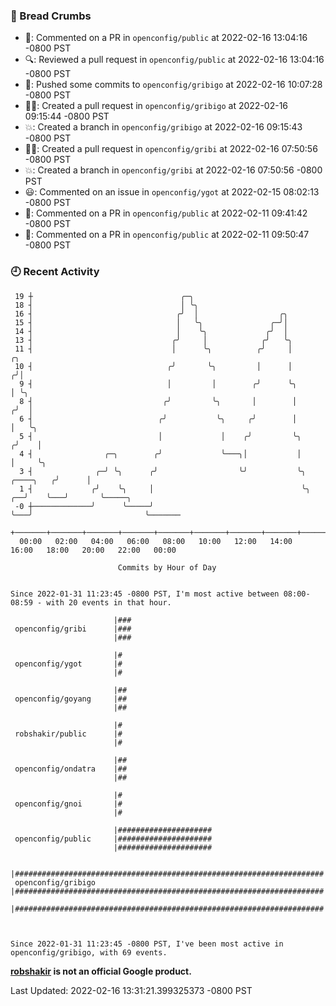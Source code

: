 ### 🍞 Bread Crumbs

 * 💬: Commented on a PR in  `openconfig/public` at 2022-02-16 13:04:16 -0800 PST
 * 🔍: Reviewed a pull request in  `openconfig/public` at 2022-02-16 13:04:16 -0800 PST
 * 🚢: Pushed some commits to `openconfig/gribigo` at 2022-02-16 10:07:28 -0800 PST
 * ✍🏼: Created a pull request in `openconfig/gribigo` at 2022-02-16 09:15:44 -0800 PST
 * 💥: Created a branch in `openconfig/gribigo` at 2022-02-16 09:15:43 -0800 PST
 * ✍🏼: Created a pull request in `openconfig/gribi` at 2022-02-16 07:50:56 -0800 PST
 * 💥: Created a branch in `openconfig/gribi` at 2022-02-16 07:50:56 -0800 PST
 * 😃: Commented on an issue in `openconfig/ygot` at 2022-02-15 08:02:13 -0800 PST
 * 💬: Commented on a PR in  `openconfig/public` at 2022-02-11 09:41:42 -0800 PST
 * 💬: Commented on a PR in  `openconfig/public` at 2022-02-11 09:50:47 -0800 PST

### 🕘 Recent Activity
```
 19 ┼                                 ╭─╮
 18 ┤                                 │ ╰╮
 16 ┤                                ╭╯  │                  ╭╮
 15 ┤                                │   ╰╮               ╭─╯│
 14 ┤                                │    ╰╮             ╭╯  │
 13 ┤                               ╭╯     │            ╭╯   ╰╮
 11 ┤                               │      ╰╮          ╭╯     │                       ╭╮
 10 ┤                              ╭╯       ╰╮         │      │                      ╭╯│
  9 ┤                              │         │        ╭╯      ╰╮                     │ ╰╮
  8 ┤                             ╭╯         ╰╮       │        │                    ╭╯  │
  6 ┤                            ╭╯           ╰╮     ╭╯        │                    │   ╰╮
  5 ┤                            │             │    ╭╯         ╰╮                  ╭╯    │
  4 ┤                ╭─╮        ╭╯             ╰───╮│           │                  │     ╰╮
  3 ┤              ╭─╯ ╰╮      ╭╯                  ╰╯           ╰╮       ╭────╮   ╭╯      │
  1 ┤             ╭╯    ╰╮     │                                 ╰╮   ╭──╯    ╰───╯       ╰─────╮
 -0 ┼─────────────╯      ╰─────╯                                  ╰───╯                         ╰───────
    +───────+───────+───────+───────+───────+───────+───────+───────+───────+───────+───────+───────+────
  00:00   02:00   04:00   06:00   08:00   10:00   12:00   14:00   16:00   18:00   20:00   22:00   00:00   

						Commits by Hour of Day


Since 2022-01-31 11:23:45 -0800 PST, I'm most active between 08:00-08:59 - with 20 events in that hour.

```



```
                       |###
 openconfig/gribi      |###
                       |###

                       |#
 openconfig/ygot       |#
                       |#

                       |##
 openconfig/goyang     |##
                       |##

                       |#
 robshakir/public      |#
                       |#

                       |##
 openconfig/ondatra    |##
                       |##

                       |#
 openconfig/gnoi       |#
                       |#

                       |#####################
 openconfig/public     |#####################
                       |#####################

                       |#####################################################################
 openconfig/gribigo    |#####################################################################
                       |#####################################################################



Since 2022-01-31 11:23:45 -0800 PST, I've been most active in openconfig/gribigo, with 69 events.

```
**[robshakir](mailto:robjs@google.com) is not an official Google product.**  


Last Updated: 2022-02-16 13:31:21.399325373 -0800 PST
